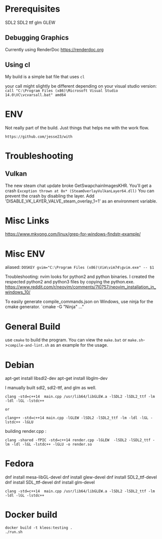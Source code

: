 # Prerequisites
SDL2
SDL2 ttf
glm
GLEW

## Debugging Graphics
Currently using RenderDoc https://renderdoc.org

## Using cl

My build is a simple bat file that uses `cl`

your call might slightly be different depending on your visual studio version:
`call "C:\Program Files (x86)\Microsoft Visual Studio 14.0\VC\vcvarsall.bat" amd64`

# ENV
Not really part of the build.
Just things that helps me with the work flow.

`https://github.com/jesse23/with`

# Troubleshooting

## Vulkan
The new steam chat update broke GetSwapchainImagesKHR.
You'll get a crash `Exception thrown at 0x* (SteamOverlayVulkanLayer64.dll)`
You can prevent the crash by disabling the layer.
Add 'DISABLE_VK_LAYER_VALVE_steam_overlay_1=1' as an environment variable.

# Misc Links
https://www.mkyong.com/linux/grep-for-windows-findstr-example/


# Misc ENV

aliased:
`DOSKEY gvim="C:\Program Files (x86)\Vim\vim74\gvim.exe" -- $1`

Troubleshooting:
nvim looks for python2 and python binaries. I created the
respected python2 and python3 files by copying the python.exe.
https://www.reddit.com/r/neovim/comments/7l0757/neovim_installation_in_windows_10/

To easily generate compile_commands.json on Windows, use ninja for the cmake generator.
`cmake -G "Ninja" ..."

# General Build

use `cmake` to build the program.
You can view the `make.bat` or `make.sh`->`compile-and-lint.sh` as an example for the usage.

# Debian
apt-get install libsdl2-dev
apt-get install libglm-dev

I manually built sdl2, sdl2-ttf, and glm as well.

```
clang -std=c++14  main.cpp /usr/lib64/libGLEW.a -lSDL2 -lSDL2_ttf -lm -ldl -lGL -lstdc++

or

clang++ -std=c++14 main.cpp -lGLEW -lSDL2 -lSDL2_ttf -lm -ldl -lGL -lstdc++ -lGLU
```

building render.cpp <needs to be renamed>:

```
clang -shared -fPIC -std=c++14 render.cpp -lGLEW  -lSDL2 -lSDL2_ttf -lm -ldl -lGL -lstdc++ -lGLU -o render.so
```

# Fedora
dnf install mesa-libGL-devel
dnf install glew-devel
dnf install SDL2_ttf-devel
dnf install SDL_ttf-devel
dnf install glm-devel

``` clang -std=c++14  main.cpp /usr/lib64/libGLEW.a -lSDL2 -lSDL2_ttf -lm -ldl -lGL -lstdc++ ```


# Docker build
```
docker build -t kleos:testing .
./run.sh
```

